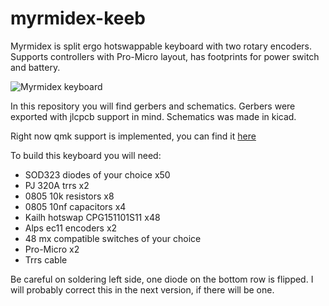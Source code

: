 # myrmidex-keeb
Myrmidex is split ergo hotswappable keyboard with two rotary encoders. 
Supports controllers with Pro-Micro layout, has footprints for power switch and battery. 

![Myrmidex keyboard](https://live.staticflickr.com/65535/51756809526_140cf8454c_k.jpg)

In this repository you will find gerbers and schematics. Gerbers were exported with jlcpcb support in mind. Schematics was made in kicad. 



Right now qmk support is implemented, you can find it [here](https://github.com/hexagramg/qmk_firmware/tree/myrmidex/keyboards/myrmidex)

To build this keyboard you will need:
- SOD323 diodes of your choice x50
- PJ 320A trrs x2
- 0805 10k resistors x8
- 0805 10nf capacitors x4
- Kailh hotswap CPG151101S11 x48
- Alps ec11 encoders x2
- 48 mx compatible switches of your choice
- Pro-Micro x2
- Trrs cable

Be careful on soldering left side, one diode on the bottom row is flipped. I will probably correct this in the next version, if there will be one. 
